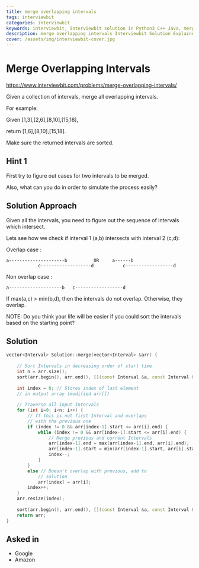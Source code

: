 ```yaml
---
title: merge overlapping intervals
tags: interviewbit
categories: interviewbit
keywords: interviewbit, interviewbit solution in Python3 C++ Java, merge overlapping intervals solution
description: merge overlapping intervals Interviewbit Solution Explained
cover: /assets/img/interviewbit-cover.jpg
---
```


# Merge Overlapping Intervals

https://www.interviewbit.com/problems/merge-overlapping-intervals/

Given a collection of intervals, merge all overlapping intervals.

For example:

Given [1,3],[2,6],[8,10],[15,18],

return [1,6],[8,10],[15,18].

Make sure the returned intervals are sorted.

## Hint 1

First try to figure out cases for two intervals to be merged.

Also, what can you do in order to simulate the process easily?

## Solution Approach


Given all the intervals, you need to figure out the sequence of intervals which intersect.

Lets see how we check if interval 1 (a,b) intersects with interval 2 (c,d):

Overlap case :

```
a---------------------b          OR     a------b
            c-------------------d           c------------------d
```

Non overlap case :

```
a--------------------b   c------------------d
```

If max(a,c) > min(b,d), then the intervals do not overlap. Otherwise, they overlap.

NOTE: Do you think your life will be easier if you could sort the intervals based on the starting point?


## Solution

```cpp
vector<Interval> Solution::merge(vector<Interval> &arr) {
    
    // Sort Intervals in decreasing order of start time 
    int n = arr.size();
    sort(arr.begin(), arr.end(), [](const Interval &a, const Interval &b) {return a.start > b.start;}); 
  
    int index = 0; // Stores index of last element 
    // in output array (modified arr[]) 
  
    // Traverse all input Intervals 
    for (int i=0; i<n; i++) { 
        // If this is not first Interval and overlaps 
        // with the previous one 
        if (index != 0 && arr[index-1].start <= arr[i].end) { 
            while (index != 0 && arr[index-1].start <= arr[i].end) { 
                // Merge previous and current Intervals 
                arr[index-1].end = max(arr[index-1].end, arr[i].end); 
                arr[index-1].start = min(arr[index-1].start, arr[i].start); 
                index--; 
            } 
        } 
        else // Doesn't overlap with previous, add to 
            // solution 
            arr[index] = arr[i];
        index++; 
    }
    arr.resize(index);
    
    sort(arr.begin(), arr.end(), [](const Interval &a, const Interval &b) {return a.start < b.start;}); 
    return arr;
} 
```

## Asked in

* Google
* Amazon

